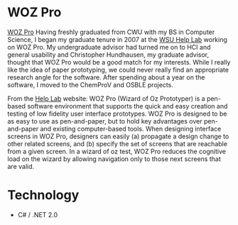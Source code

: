 # WOZ Pro
[WOZ Pro](/img/projects/woz_pro.jpg)
Having freshly graduated from CWU with my BS in Computer Science, I began my graduate tenure in 2007 at the [WSU Help Lab](http://helplab.org) working on WOZ Pro.  My undergraduate advisor had turned me on to HCI and general usability and Christopher Hundhausen, my graduate advisor, thought that WOZ Pro would be a good match for my interests.  While I really like the idea of paper prototyping, we could never really find an appropriate research angle for the software.  After spending about a year on the software, I moved to the ChemProV and OSBLE projects.

From the [Help Lab](http://helplab.org/Projects/WOZPro) website:
WOZ Pro (Wizard of Oz Prototyper) is a pen-based software environment that supports the quick and easy creation and testing of low fidelity user interface prototypes. WOZ Pro is designed to be as easy to use as pen-and-paper, but to hold key advantages over pen-and-paper and existing computer-based tools. When designing interface screens in WOZ Pro, designers can easily (a) propagate a design change to other related screens, and (b) specify the set of screens that are reachable from a given screen. In a wizard of oz test, WOZ Pro reduces the cognitive load on the wizard by allowing navigation only to those next screens that are valid. 

# Technology
* C# / .NET 2.0